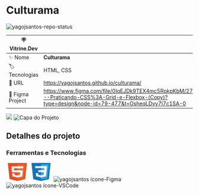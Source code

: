 # Culturama
 
![yagojsantos-repo-status](https://img.shields.io/badge/Status-Concluído-lightgrey?style=for-the-badge&logo=headspace&logoColor=green&color=lightgrey)

| :placard: Vitrine.Dev |     |
| -------------  | --- |
| :sparkles: Nome        | **Culturama**
| :label: Tecnologias | HTML, CSS
| :rocket: URL|  https://yagojsantos.github.io/culturama/
| :memo: Figma Project | https://www.figma.com/file/0IqEJDk9TEX4mc5RpkpKbM/2713---Praticando-CSS%3A-Grid-e-Flexbox-(Copy)?type=design&node-id=79-477&t=OsheqLDvy7I7c1SA-0

<img width="50%" src="https://github.com/yagojsantos/culturama/assets/119305146/23cb6782-0b82-4437-899f-50e105960bd9">
<img src="https://github.com/yagojsantos/culturama/assets/119305146/7d3c2ddc-8ab9-47b8-a2b6-06cdbdea928c#vitrinedev" width="0px" alt="Capa do Projeto">


## Detalhes do projeto


### Ferramentas e Tecnologias
<div style="display:inline-block">
<img alt="yagojsantos ícone-HTML" height="50" width="60" src="https://raw.githubusercontent.com/devicons/devicon/master/icons/html5/html5-original.svg">
<img alt="yagojsantos ícone-CSS" height="50" width="60" src="https://raw.githubusercontent.com/devicons/devicon/master/icons/css3/css3-original.svg">
<img alt="yagojsantos ícone-Figma" height="50" width="60" src="https://cdn.jsdelivr.net/gh/devicons/devicon/icons/figma/figma-original.svg">
<img alt="yagojsantos ícone-VSCode" height="50" width="60" src="https://cdn.jsdelivr.net/gh/devicons/devicon/icons/vscode/vscode-original.svg">
</div>
